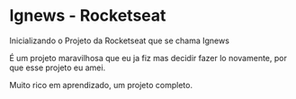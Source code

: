 # Ignews - Rocketseat

Inicializando o Projeto da Rocketseat que se chama Ignews

É um projeto maravilhosa que eu ja fiz mas decidir fazer lo novamente, por que esse projeto eu amei.

Muito rico em aprendizado, um projeto completo.

